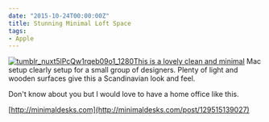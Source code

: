```yaml
---
date: "2015-10-24T00:00:00Z"
title: Stunning Minimal Loft Space
tags:
- Apple
---
```

[![tumblr_nuxt5lPcQw1rqeb09o1_1280](http://ukmac.net/wp-content/uploads/2015/10/tumblr_nuxt5lPcQw1rqeb09o1_1280-200x300.jpg)](http://minimaldesks.com/post/129515139027)[This is a lovely clean and minimal](http://minimaldesks.com/post/129515139027) Mac setup clearly setup for a small group of designers. Plenty of light and wooden surfaces give this a Scandinavian look and feel.

Don't know about you but I would love to have a home office like this.

[http://minimaldesks.com](http://minimaldesks.com/post/129515139027)